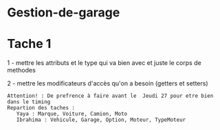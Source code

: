 ﻿# Gestion-de-garage

# Tache 1 
   1 - mettre les attributs et le type qui va bien avec et juste le corps de methodes
	 
   2 - mettre les modificateurs d'accès qu'on a besoin (getters et setters)

    Attention! : De prefrence à faire avant le  Jeudi 27 pour etre bien dans le timing 
    Repartion des taches : 
       Yaya : Marque, Voiture, Camion, Moto
       Ibrahima : Vehicule, Garage, Option, Moteur, TypeMoteur
